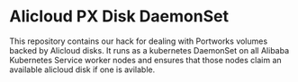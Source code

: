 # Alicloud PX Disk DaemonSet

This repository contains our hack for dealing with Portworks volumes backed by Alicloud disks.  It runs as a kubernetes DaemonSet on all Alibaba Kubernetes Service worker nodes and ensures that those nodes claim an available alicloud disk if one is avilable. 


